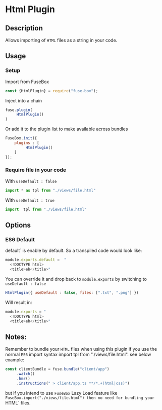 # Html Plugin

## Description
Allows importing of `HTML` files as a string in your code.

## Usage

### Setup
Import from FuseBox
```js
const {HtmlPlugin} = require("fuse-box");
```

Inject into a chain
```js
fuse.plugin(
     HtmlPlugin()
)
```

Or add it to the plugin list to make available across bundles
```js
FuseBox.init({
    plugins : [
         HtmlPlugin()
    ]
});
```

### Require file in your code
With `useDefault : false`
```js
import * as tpl from "./views/file.html"
```

With `useDefault : true`

```js
import  tpl from "./views/file.html"
```
## Options

### ES6 Default
default` is enable by default. So a transpiled code would look like:

```js
module.exports.default =  "
  <!DOCTYPE html>
  <title>eh</title>"
```

You can override it and drop back to `module.exports` by switching to `useDefault : false`

```js
HtmlPlugin({ useDefault : false, files: [".txt", ".png"] })
```

Will result in:

```js
module.exports = "
  <!DOCTYPE html>
  <title>eh</title>"
```

## Notes:
Remember to bundle your `HTML` files when using this plugin if you use the normal `ES6` import syntax import  tpl from "./views/file.html". see below example:

```js
const clientBundle = fuse.bundle("client/app")
     .watch()
     .hmr()
     .instructions(" > client/app.ts **/*.+(html|css)")
```

but if you intend to use `FuseBox` Lazy Load feature like `FuseBox.import("./views/file.html") then no need for bundling your `HTML` files.